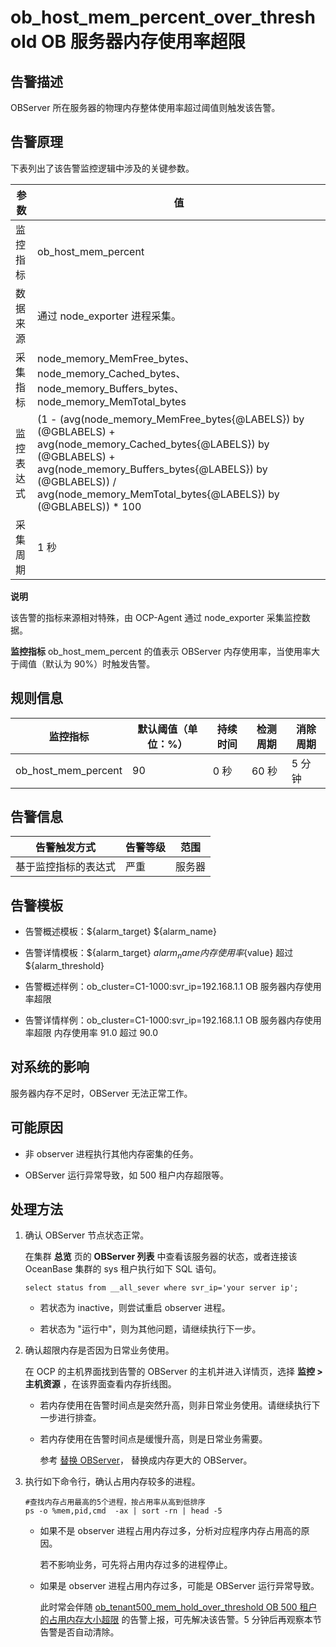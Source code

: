 ob_host_mem_percent_over_threshold OB 服务器内存使用率超限 
======================================================================



**告警描述** 
-----------------------------

OBServer 所在服务器的物理内存整体使用率超过阈值则触发该告警。

告警原理 
-------------------------

下表列出了该告警监控逻辑中涉及的关键参数。


|  参数   |                                                                                                                        值                                                                                                                         |
|-------|--------------------------------------------------------------------------------------------------------------------------------------------------------------------------------------------------------------------------------------------------|
| 监控指标  | ob_host_mem_percent                                                                                                                                                                                                                              |
| 数据来源  | 通过 node_exporter 进程采集。                                                                                                                                                                                                                           |
| 采集指标  | node_memory_MemFree_bytes、node_memory_Cached_bytes、node_memory_Buffers_bytes、node_memory_MemTotal_bytes                                                                                                                                          |
| 监控表达式 | (1 - (avg(node_memory_MemFree_bytes{@LABELS}) by (@GBLABELS) + avg(node_memory_Cached_bytes{@LABELS}) by (@GBLABELS) + avg(node_memory_Buffers_bytes{@LABELS}) by (@GBLABELS)) / avg(node_memory_MemTotal_bytes{@LABELS}) by (@GBLABELS)) \* 100 |
| 采集周期  | 1 秒                                                                                                                                                                                                                                              |


**说明**



该告警的指标来源相对特殊，由 OCP-Agent 通过 node_exporter 采集监控数据。

**监控指标** ob_host_mem_percent 的值表示 OBServer 内存使用率，当使用率大于阈值（默认为 90%）时触发告警。

**规则信息** 
-----------------------------



|        监控指标         | 默认阈值（单位：%） | 持续时间 | 检测周期 | 消除周期 |
|---------------------|------------|------|------|------|
| ob_host_mem_percent | 90         | 0 秒  | 60 秒 | 5 分钟 |



**告警信息** 
-----------------------------



|   告警触发方式   | 告警等级 | 范围  |
|------------|------|-----|
| 基于监控指标的表达式 | 严重   | 服务器 |



**告警模板** 
-----------------------------

* 告警概述模板：${alarm_target} ${alarm_name}

  

* 告警详情模板：${alarm_target} ${alarm_name}内存使用率${value} 超过 ${alarm_threshold}

  

* 告警概述样例：ob_cluster=C1-1000:svr_ip=192.168.1.1 OB 服务器内存使用率超限

  

* 告警详情样例：ob_cluster=C1-1000:svr_ip=192.168.1.1 OB 服务器内存使用率超限 内存使用率 91.0 超过 90.0

  




**对系统的影响** 
-------------------------------

服务器内存不足时，OBServer 无法正常工作。

**可能原因** 
-----------------------------

* 非 observer 进程执行其他内存密集的任务。

  

* OBServer 运行异常导致，如 500 租户内存超限等。

  




**处理方法** 
-----------------------------

1. 确认 OBServer 节点状态正常。

   在集群 **总览** 页的 **OBServer 列表** 中查看该服务器的状态，或者连接该 OceanBase 集群的 sys 租户执行如下 SQL 语句。

   ```unknow
   select status from __all_sever where svr_ip='your server ip';
   ```

   
   * 若状态为 inactive，则尝试重启 observer 进程。

     
   
   * 若状态为 "运行中"，则为其他问题，请继续执行下一步。

     
   

   

2. 确认超限内存是否因为日常业务使用。

   在 OCP 的主机界面找到告警的 OBServer 的主机并进入详情页，选择 **监控 \> 主机资源** ，在该界面查看内存折线图。
   * 若内存使用在告警时间点是突然升高，则非日常业务使用。请继续执行下一步进行排查。

     
   
   * 若内存使用在告警时间点是缓慢升高，则是日常业务需要。

     参考 [替换 OBServer](t2070725.html#topic-2070725)， 替换成内存更大的 OBServer。
     
   

   

3. 执行如下命令行，确认占用内存较多的进程。

   ```unknow
   #查找内存占用最高的5个进程，按占用率从高到低排序
   ps -o %mem,pid,cmd  -ax | sort -rn | head -5
   ```

   
   * 如果不是 observer 进程占用内存过多，分析对应程序内存占用高的原因。 

     若不影响业务，可先将占用内存过多的进程停止。
     
   
   * 如果是 observer 进程占用内存过多，可能是 OBServer 运行异常导致。 

     此时常会伴随 [ob_tenant500_mem_hold_over_threshold OB 500 租户的占用内存大小超限](../2.ob-alert/30.ob_tenant500_mem_hold_over_threshold-the-memory-usage-of-the-ob-500-tenant-exceeds.md) 的告警上报，可先解决该告警。5 分钟后再观察本节告警是否自动清除。
     
   

   



